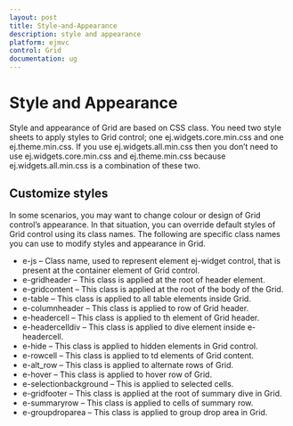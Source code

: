 ```yaml
---
layout: post
title: Style-and-Appearance
description: style and appearance
platform: ejmvc
control: Grid
documentation: ug
---
```


# Style and Appearance

Style and appearance of Grid are based on CSS class. You need two style sheets to apply styles to Grid control; one ej.widgets.core.min.css and one ej.theme.min.css. If you use ej.widgets.all.min.css then you don’t need to use ej.widgets.core.min.css and ej.theme.min.css because ej.widgets.all.min.css is a combination of these two. 

## Customize styles

In some scenarios, you may want to change colour or design of Grid control’s appearance. In that situation, you can override default styles of Grid control using its class names. The following are specific class names you can use to modify styles and appearance in Grid.

* e-js – Class name, used to represent element ej-widget control, that is present at the container element of Grid control.
* e-gridheader – This class is applied at the root of header element.
* e-gridcontent – This class is applied at the root of the body of the Grid.
* e-table – This class is applied to all table elements inside Grid.
* e-columnheader – This class is applied to row of Grid header.
* e-headercell – This class is applied to th element of Grid header.
* e-headercelldiv – This class is applied to dive element inside e-headercell.
* e-hide – This class is applied to hidden elements in Grid control.
* e-rowcell – This class is applied to td elements of Grid content.
* e-alt_row – This class is applied to alternate rows of Grid.
* e-hover – This class is applied to hover row of Grid.
* e-selectionbackground – This is applied to selected cells.
* e-gridfooter – This class is applied at the root of summary dive in Grid.
* e-summaryrow – This class is applied to cells of summary row.
* e-groupdroparea – This class is applied to group drop area in Grid.
